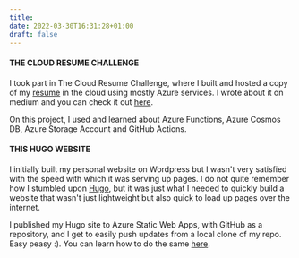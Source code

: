 ```yaml
---
title: 
date: 2022-03-30T16:31:28+01:00
draft: false
---
```


#### THE CLOUD RESUME CHALLENGE

I took part in The Cloud Resume Challenge, where I built and hosted a copy of my [resume](https://resume.benny.com.ng) in the cloud using mostly Azure services. I wrote about it on medium and you can check it out [here](https://medium.com/@bennando/the-cloud-resume-challenge-with-azure-my-experience-f83695dcf77e).

On this project, I used and learned about Azure Functions, Azure Cosmos DB, Azure Storage Account and GitHub Actions.

#### THIS HUGO WEBSITE

I initially built my personal website on Wordpress but I wasn't very satisfied with the speed with which it was serving up pages. I do not quite remember how I stumbled upon [Hugo](https://gohugo.io), but it was just what I needed to quickly build a website that wasn't just lightweight but also quick to load up pages over the internet.

I published my Hugo site to Azure Static Web Apps, with GitHub as a repository, and I get to easily push updates from a local clone of my repo. Easy peasy :). You can learn how to do the same [here](https://docs.microsoft.com/en-us/azure/static-web-apps/publish-hugo).